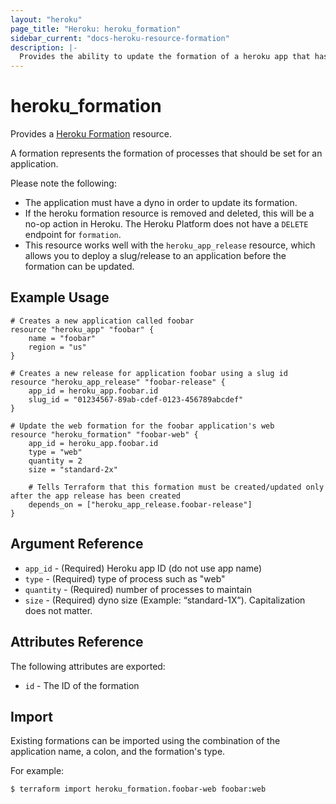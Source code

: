 ```yaml
---
layout: "heroku"
page_title: "Heroku: heroku_formation"
sidebar_current: "docs-heroku-resource-formation"
description: |-
  Provides the ability to update the formation of a heroku app that has a running dyno.
---
```


# heroku\_formation

Provides a [Heroku Formation](https://devcenter.heroku.com/articles/platform-api-reference#formation)
resource.

A formation represents the formation of processes that should be set for an application.

Please note the following:
* The application must have a dyno in order to update its formation.
* If the heroku formation resource is removed and deleted, this will be a no-op action in Heroku.
The Heroku Platform does not have a `DELETE` endpoint for `formation`.
* This resource works well with the `heroku_app_release` resource, which allows you to deploy a slug/release to an application
before the formation can be updated.

## Example Usage

```hcl-terraform
# Creates a new application called foobar
resource "heroku_app" "foobar" {
    name = "foobar"
    region = "us"
}

# Creates a new release for application foobar using a slug id
resource "heroku_app_release" "foobar-release" {
    app_id = heroku_app.foobar.id
    slug_id = "01234567-89ab-cdef-0123-456789abcdef"
}

# Update the web formation for the foobar application's web
resource "heroku_formation" "foobar-web" {
    app_id = heroku_app.foobar.id
    type = "web"
    quantity = 2
    size = "standard-2x"

    # Tells Terraform that this formation must be created/updated only after the app release has been created
    depends_on = ["heroku_app_release.foobar-release"]
}
```

## Argument Reference

* `app_id` - (Required) Heroku app ID (do not use app name)
* `type` - (Required) type of process such as "web"
* `quantity` - (Required) number of processes to maintain
* `size` - (Required) dyno size (Example: “standard-1X”). Capitalization does not matter.

## Attributes Reference

The following attributes are exported:

* `id` - The ID of the formation

## Import
Existing formations can be imported using the combination of the application name, a colon, and the formation's type.

For example:

```
$ terraform import heroku_formation.foobar-web foobar:web
```
